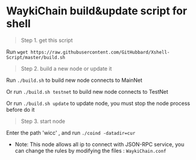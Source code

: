 # WaykiChain build&update script for shell

>Step 1. get this script

Run `wget https://raw.githubusercontent.com/GitHubbard/Xshell-Script/master/build.sh`

>Step 2. build a new node or update it

Run `./build.sh` to build new node connects to MainNet

Or run `./build.sh testnet` to build new node connects to TestNet

Or run `./build.sh update` to update node, you must stop the node process before do it

>Step 3. start node

Enter the path 'wicc' , and run `./coind -datadir=cur`

* Note:
This node allows all ip to connect with JSON-RPC service, you can change the rules by modifying the files : `WaykiChain.conf`
